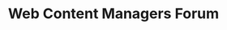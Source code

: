 ---
# This topic lives at
# https://digital.gov/topics/web-content-managers-forum

# Topic Title
title: "Web Content Managers Forum"

# description — keep it short and clear
# summary: ""

# Weight
weight: 1

# For more information on managing topics,
# see https://github.com/GSA/digitalgov.gov/wiki/topics
---
